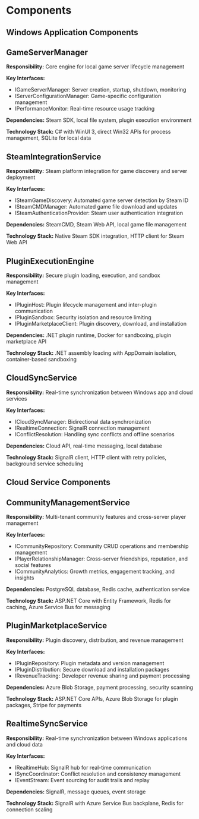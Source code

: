 # Components

## Windows Application Components

## GameServerManager

**Responsibility:** Core engine for local game server lifecycle management

**Key Interfaces:**
- IGameServerManager: Server creation, startup, shutdown, monitoring
- IServerConfigurationManager: Game-specific configuration management
- IPerformanceMonitor: Real-time resource usage tracking

**Dependencies:** Steam SDK, local file system, plugin execution environment

**Technology Stack:** C# with WinUI 3, direct Win32 APIs for process management, SQLite for local data

## SteamIntegrationService

**Responsibility:** Steam platform integration for game discovery and server deployment

**Key Interfaces:**
- ISteamGameDiscovery: Automated game server detection by Steam ID
- ISteamCMDManager: Automated game file download and updates
- ISteamAuthenticationProvider: Steam user authentication integration

**Dependencies:** SteamCMD, Steam Web API, local game file management

**Technology Stack:** Native Steam SDK integration, HTTP client for Steam Web API

## PluginExecutionEngine

**Responsibility:** Secure plugin loading, execution, and sandbox management

**Key Interfaces:**
- IPluginHost: Plugin lifecycle management and inter-plugin communication
- IPluginSandbox: Security isolation and resource limiting
- IPluginMarketplaceClient: Plugin discovery, download, and installation

**Dependencies:** .NET plugin runtime, Docker for sandboxing, plugin marketplace API

**Technology Stack:** .NET assembly loading with AppDomain isolation, container-based sandboxing

## CloudSyncService

**Responsibility:** Real-time synchronization between Windows app and cloud services

**Key Interfaces:**
- ICloudSyncManager: Bidirectional data synchronization
- IRealtimeConnection: SignalR connection management
- IConflictResolution: Handling sync conflicts and offline scenarios

**Dependencies:** Cloud API, real-time messaging, local database

**Technology Stack:** SignalR client, HTTP client with retry policies, background service scheduling

## Cloud Service Components

## CommunityManagementService

**Responsibility:** Multi-tenant community features and cross-server player management

**Key Interfaces:**
- ICommunityRepository: Community CRUD operations and membership management
- IPlayerRelationshipManager: Cross-server friendships, reputation, and social features
- ICommunityAnalytics: Growth metrics, engagement tracking, and insights

**Dependencies:** PostgreSQL database, Redis cache, authentication service

**Technology Stack:** ASP.NET Core with Entity Framework, Redis for caching, Azure Service Bus for messaging

## PluginMarketplaceService

**Responsibility:** Plugin discovery, distribution, and revenue management

**Key Interfaces:**
- IPluginRepository: Plugin metadata and version management
- IPluginDistribution: Secure download and installation packages
- IRevenueTracking: Developer revenue sharing and payment processing

**Dependencies:** Azure Blob Storage, payment processing, security scanning

**Technology Stack:** ASP.NET Core APIs, Azure Blob Storage for plugin packages, Stripe for payments

## RealtimeSyncService

**Responsibility:** Real-time synchronization between Windows applications and cloud data

**Key Interfaces:**
- IRealtimeHub: SignalR hub for real-time communication
- ISyncCoordinator: Conflict resolution and consistency management
- IEventStream: Event sourcing for audit trails and replay

**Dependencies:** SignalR, message queues, event storage

**Technology Stack:** SignalR with Azure Service Bus backplane, Redis for connection scaling